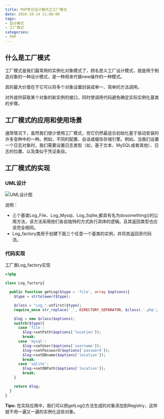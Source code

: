 ```yaml
---
title: PHP常见设计模式之工厂模式
date: 2016-10-14 21:00:00
tags:
- 设计模式
- 工厂模式
categories:
- PHP
---
```


## 什么是工厂模式
工厂模式是我们最常用的实例化对象模式了，顾名思义工厂设计模式，就是用于制造对象的一种设计模式，是一种用来代替new操作的一种模式。

其的最大价值在于它可以将多个对象设置封装成单一、简单的方法调用。

对外提供获取某个对象的新实例的接口，同时使调用代码避免确定实际实例化基类的步骤。

<!-- more -->

## 工厂模式的应用和使用场景
通常情况下，虽然我们很少使用工厂模式，但它仍然最适合初始化基于驱动安装的许多变种中的一种。例如，不同的配置、会话或缓存存储引擎。例如，当我们设置一个日志对象时，我们需要设置日志类型（如，基于文本、MySQL或者其他）、日志的位置、以及类似于凭证条目。

## 工厂模式的实现
### UML设计

![UML设计图](http://n.sinaimg.cn/games/3ece443e/20161014/GongChangMoShiUMLTu.png)

说明：
- 三个基类Log_File、Log_Mysql、Log_Sqlite,都具有名为dosomething()的公用方法，该方法采用他们各自独特的方式执行具体的逻辑。且其返回类型也应该完全相同。
- Log_factory类用于创建下面三个任意一个基类的实例，并将其返回至代码流。

### 代码实现
工厂类Log_factory实现
```php
<?php

class Log_factory{

  public function getLog($type = 'file', array $options){
    $type = strtolower($type);

    $class = "Log_".unfirst($type);
    require_once str_replace('_', DIRECTORY_SEPARATOR, $class).'.php';

    $log = new $class($options);
    switch($type){
      case 'file':
        $log->setPath($options['location']);
        break;
      case 'mysql':
        $log->setUser($options['username']);
        $log->setPassword($options['password']);
        $log->setDBname($options['location']);
        break;
      case 'sqlite':
        $log->setDBPath($options['location']);
        break;
    }

    return $log;
  }
}
```


**Tips:**
在实际应用中，我们可以把getLog()方法生成的对象添加到Registry，这样就不用一遍又一遍的实例化这些对象。
